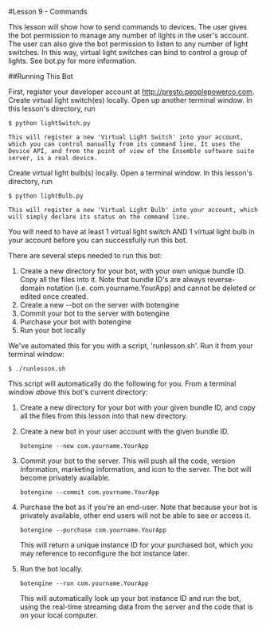 #Lesson 9 - Commands

This lesson will show how to send commands to devices. The user gives the bot permission to manage any number of lights in the user's account. The user can also give the bot permission to listen to any number of light switches. In this way, virtual light switches can bind to control a group of lights. See bot.py for more information.

##Running This Bot

First, register your developer account at http://presto.peoplepowerco.com.
  Create virtual light switch(es) locally.
    Open up another terminal window. In this lesson's directory, run

    $ python lightSwitch.py

    This will register a new 'Virtual Light Switch' into your account, which you can control manually from its command line. It uses the Device API, and from the point of view of the Ensemble software suite server, is a real device.
    
  Create virtual light bulb(s) locally.
    Open a terminal window. In this lesson's directory, run

    $ python lightBulb.py
    
    This will register a new 'Virtual Light Bulb' into your account, which will simply declare its status on the command line.

   You will need to have at least 1 virtual light switch AND 1 virtual light bulb in your account before you can successfully run this bot.


There are several steps needed to run this bot:
   1. Create a new directory for your bot, with your own unique bundle ID. Copy all the files into it.
      Note that bundle ID's are always reverse-domain notation (i.e. com.yourname.YourApp) and cannot
      be deleted or edited once created.
   2. Create a new --bot on the server with botengine
   3. Commit your bot to the server with botengine
   4. Purchase your bot with botengine
   5. Run your bot locally

We've automated this for you with a script, 'runlesson.sh'. Run it from your terminal window:

  `$ ./runlesson.sh`

This script will automatically do the following for you. From a terminal window *above* this bot's current directory:

1. Create a new directory for your bot with your given bundle ID, and copy all the files from this lesson into that new directory.

2. Create a new bot in your user account with the given bundle ID.
   
   `botengine --new com.yourname.YourApp`

3. Commit your bot to the server. This will push all the code, version information, marketing information, and icon to the server. The bot will become privately available.

    `botengine --commit com.yourname.YourApp`

4. Purchase the bot as if you're an end-user. Note that because your bot is privately available, other end users will not be able to see or access it.

    `botengine --purchase com.yourname.YourApp`

   This will return a unique instance ID for your purchased bot, which you may reference to reconfigure the bot instance later.
   
5. Run the bot locally.
   
    `botengine --run com.yourname.YourApp`
   
   This will automatically look up your bot instance ID and run the bot, using the real-time streaming data from the server and the code that is on your local computer.
